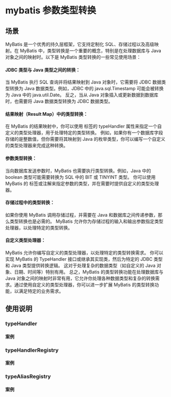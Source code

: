 # mybatis 参数类型转换

## 场景

MyBatis 是一个优秀的持久层框架，它支持定制化 SQL、存储过程以及高级映射。在 MyBatis 中，类型转换是一个重要的概念，特别是在处理数据库与 Java 对象之间的映射时。以下是 MyBatis 类型转换的一些常见使用场景：

#### JDBC 类型与 Java 类型之间的转换：

当 MyBatis 执行 SQL 查询并将结果映射到 Java 对象时，它需要将 JDBC 数据类型转换为 Java 数据类型。例如，JDBC 中的 java.sql.Timestamp 可能会被转换为 Java 中的 java.util.Date。
反之，当从 Java 对象插入或更新数据到数据库时，也需要将 Java 数据类型转换为 JDBC 数据类型。

#### 结果映射（Result Map）中的类型转换：

在 MyBatis 的结果映射中，你可以使用 <result> 标签的 typeHandler 属性来指定一个自定义的类型处理器，用于处理特定的类型转换。
例如，如果你有一个数据库字段存储的是整数值，但你需要将其映射到 Java 的枚举类型，你可以编写一个自定义的类型处理器来完成这种转换。

#### 参数类型转换：

当向数据库发送参数时，MyBatis 也需要执行类型转换。例如，Java 中的 boolean 类型可能需要转换为 SQL 中的 BIT 或 TINYINT 类型。
你可以使用 MyBatis 的 <parameterType> 标签或注解来指定参数的类型，并在需要时提供自定义的类型处理器。

#### 存储过程中的类型转换：

如果你使用 MyBatis 调用存储过程，并需要在 Java 和数据库之间传递参数，那么类型转换也是必需的。
MyBatis 允许你为存储过程的输入和输出参数指定类型处理器，以处理特定的类型转换。

#### 自定义类型处理器：

MyBatis 允许你编写自定义的类型处理器，以处理特定的类型转换需求。
你可以实现 MyBatis 的 TypeHandler 接口或继承其实现类，然后为特定的 JDBC 类型和 Java 类型提供转换逻辑。
这对于处理复杂的数据类型（如自定义的 Java 对象、日期、时间等）特别有用。
总之，MyBatis 的类型转换功能在处理数据库与 Java 对象之间的映射时非常有用，它允许你处理各种数据类型和复杂的转换需求。通过使用自定义的类型处理器，你可以进一步扩展 MyBatis 的类型转换功能，以满足特定的业务需求。

## 使用说明

### typeHandler



#### 案例

### typeHandlerRegistry


#### 案例

### typeAliasRegistry

#### 案例






